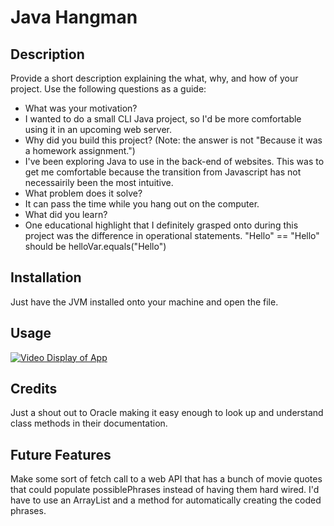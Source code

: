 # Java Hangman

## Description

Provide a short description explaining the what, why, and how of your project. Use the following questions as a guide:

- What was your motivation?
- I wanted to do a small CLI Java project, so I'd be more comfortable using it in an upcoming web server.
- Why did you build this project? (Note: the answer is not "Because it was a homework assignment.")
- I've been exploring Java to use in the back-end of websites. This was to get me comfortable because the transition from Javascript has not necessairily been the most intuitive.
- What problem does it solve?
- It can pass the time while you hang out on the computer.
- What did you learn?
- One educational highlight that I definitely grasped onto during this project was the difference in operational statements. "Hello" == "Hello" should be helloVar.equals("Hello")

## Installation

Just have the JVM installed onto your machine and open the file.

## Usage

[![Video Display of App](https://img.youtube.com/vi/6YDHffvaf4U/0.jpg)](https://www.youtube.com/watch?v=6YDHffvaf4U)

## Credits

Just a shout out to Oracle making it easy enough to look up and understand class methods in their documentation.

## Future Features

Make some sort of fetch call to a web API that has a bunch of movie quotes that could populate possiblePhrases instead of having them hard wired. I'd have to use an ArrayList and a method for automatically creating the coded phrases.
